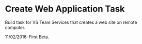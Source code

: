 # Create Web Application Task
Build task for VS Team Services that creates a web site on remote computer.


11/02/2016: First Beta.

